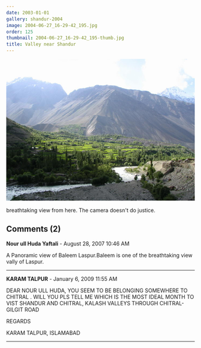 ```yaml
---
date: 2003-01-01
gallery: shandur-2004
image: 2004-06-27_16-29-42_195.jpg
order: 125
thumbnail: 2004-06-27_16-29-42_195-thumb.jpg
title: Valley near Shandur
---
```


![Valley near Shandur](./2004-06-27_16-29-42_195.jpg)

breathtaking view from here. The camera doesn't do justice.

<div id="comments">

## Comments (2)

**Nour ull Huda Yaftali** - August 28, 2007 10:46 AM

A Panoramic view of Baleem Laspur.Baleem is one of the breathtaking view vally of Laspur.

---

**KARAM TALPUR** - January  6, 2009 11:55 AM

DEAR NOUR ULL HUDA, YOU SEEM TO BE BELONGING SOMEWHERE TO CHITRAL . WILL YOU PLS TELL ME WHICH IS THE MOST IDEAL MONTH TO VIST SHANDUR AND CHITRAL, KALASH VALLEYS THROUGH CHITRAL-GILGIT ROAD

REGARDS

KARAM TALPUR, ISLAMABAD

---

</div>